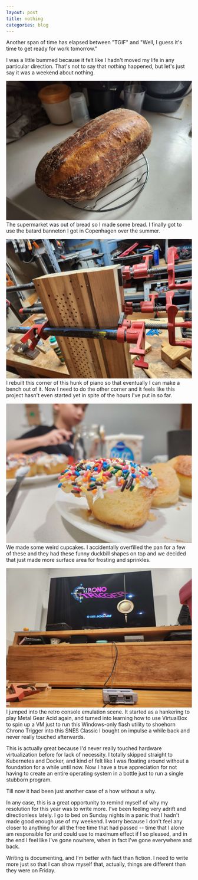 ```yaml
---
layout: post
title: nothing
categories: blog
---
```


Another span of time has elapsed between "TGIF" and "Well, I guess it's time to get ready for work tomorrow."

I was a little bummed because it felt like I hadn't moved my life in any particular direction.  That's not to say that *nothing* happened, but let's just say it was a weekend about nothing.

![Bread](/assets/bread.jpg)
The supermarket was out of bread so I made some bread.  I finally got to use the batard banneton I got in Copenhagen over the summer.

![Corner](/assets/corner.jpg)
I rebuilt this corner of this hunk of piano so that eventually I can make a bench out of it.  Now I need to do the other corner and it feels like this project hasn't even started yet in spite of the hours I've put in so far.

![Cupcake](/assets/cupcake.jpg)
We made some weird cupcakes.  I accidentally overfilled the pan for a few of these and they had these funny duckbill shapes on top and we decided that just made more surface area for frosting and sprinkles.

![Chrono](/assets/chrono.jpg)
I jumped into the retro console emulation scene.  It started as a hankering to play Metal Gear Acid again, and turned into learning how to use VirtualBox to spin up a VM just to run this Windows-only flash utility to shoehorn Chrono Trigger into this SNES Classic I bought on impulse a while back and never really touched afterwards.

This is actually great because I'd never really touched hardware virtualization before for lack of necessity.  I totally skipped straight to Kubernetes and Docker, and kind of felt like I was floating around without a foundation for a while until now.  Now I have a true appreciation for not having to create an entire operating system in a bottle just to run a single stubborn program.

Till now it had been just another case of a how without a why.

In any case, this is a great opportunity to remind myself of why my resolution for this year was to write more.  I've been feeling very adrift and directionless lately.  I go to bed on Sunday nights in a panic that I hadn't made good enough use of my weekend.  I worry because I don't feel any closer to anything for all the free time that had passed -- time that I alone am responsible for and could use to maximum effect if I so pleased, and in the end I feel like I've gone nowhere, when in fact I've gone everywhere and back.

Writing is documenting, and I'm better with fact than fiction.  I need to write more just so that I can show myself that, actually, things are different than they were on Friday.
